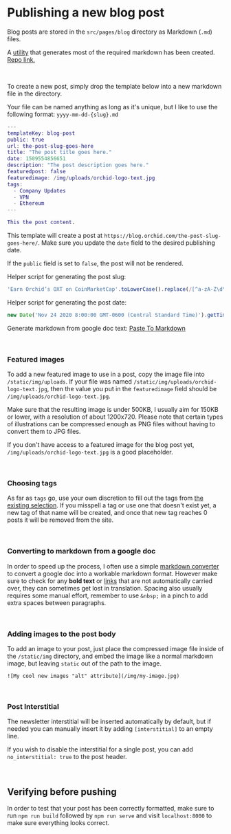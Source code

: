 # Publishing a new blog post

Blog posts are stored in the `src/pages/blog` directory as Markdown (`.md`) files.

A [utility](https://orchid-blog-md.netlify.app/) that generates most of the required markdown has been created. [Repo link.](https://github.com/CircleClick/orchid-blog-md)

&nbsp;

To create a new post, simply drop the template below into a new markdown file in the directory.

Your file can be named anything as long as it's unique, but I like to use the following format: `yyyy-mm-dd-{slug}.md`

```m
---
templateKey: blog-post
public: true
url: the-post-slug-goes-here
title: "The post title goes here."
date: 1509554856651
description: "The post description goes here."
featuredpost: false
featuredimage: /img/uploads/orchid-logo-text.jpg
tags:
  - Company Updates
  - VPN
  - Ethereum
---

This the post content.
```

This template will create a post at `https://blog.orchid.com/the-post-slug-goes-here/`. Make sure you update the `date` field to the desired publishing date.

If the `public` field is set to `false`, the post will not be rendered.

Helper script for generating the post slug: 
```js
'Earn Orchid’s OXT on CoinMarketCap'.toLowerCase().replace(/[^a-zA-Z\d\s:]/g,'').replace(/ /ig, '-')
```

Helper script for generating the post date: 
```js
new Date('Nov 24 2020 8:00:00 GMT-0600 (Central Standard Time)').getTime();
```

Generate markdown from google doc text: [Paste To Markdown](https://euangoddard.github.io/clipboard2markdown/)


&nbsp;

### Featured images
To add a new featured image to use in a post, copy the image file into `/static/img/uploads`. If your file was named `/static/img/uploads/orchid-logo-text.jpg`, then the value you put in the `featuredimage` field should be `/img/uploads/orchid-logo-text.jpg`.

Make sure that the resulting image is under 500KB, I usually aim for 150KB or lower, with a resolution of about 1200x720. Please note that certain types of illustrations can be compressed enough as PNG files without having to convert them to JPG files.

If you don't have access to a featured image for the blog post yet, `/img/uploads/orchid-logo-text.jpg` is a good placeholder.

&nbsp;

### Choosing tags
As far as `tags` go, use your own discretion to fill out the tags from [the existing selection](https://blog.orchid.com/tags/). If you misspell a tag or use one that doesn't exist yet, a new tag of that name will be created, and once that new tag reaches 0 posts it will be removed from the site.

&nbsp;

### Converting to markdown from a google doc
In order to speed up the process, I often use a simple [markdown converter](https://euangoddard.github.io/clipboard2markdown/) to convert a google doc into a workable markdown format. However make sure to check for any **bold text** or [links](#) that are not automatically carried over, they can sometimes get lost in translation. Spacing also usually requires some manual effort, remember to use `&nbsp;` in a pinch to add extra spaces between paragraphs.

&nbsp;

### Adding images to the post body

To add an image to your post, just place the compressed image file inside of the `/static/img` directory, and embed the image like a normal markdown image, but leaving `static` out of the path to the image.

`![My cool new images "alt" attribute](/img/my-image.jpg)`

&nbsp;

### Post Interstitial

The newsletter interstitial will be inserted automatically by default, but if needed you can manually insert it by adding `[interstitial]` to an empty line.

If you wish to disable the interstitial for a single post, you can add `no_interstitial: true` to the post header.

&nbsp;

## Verifying before pushing 
In order to test that your post has been correctly formatted, make sure to run `npm run build` followed by `npm run serve` and visit `localhost:8000` to make sure everything looks correct.